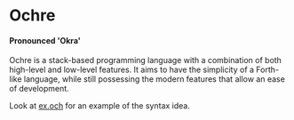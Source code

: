 # Ochre
#### Pronounced 'Okra'
Ochre is a stack-based programming language with a combination of both high-level and low-level features. It aims to have the simplicity of a Forth-like language, while still possessing the modern features that allow an ease of development.

Look at [ex.och](ex.och) for an example of the syntax idea.
